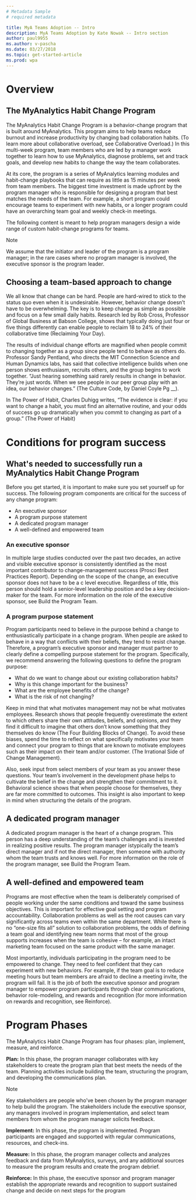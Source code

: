 ```yaml
---
# Metadata Sample
# required metadata

title: MyA Teams Adoption -- Intro
description: MyA Teams Adoption by Kate Nowak -- Intro section
author: paul9955
ms.author: v-pascha
ms.date: 03/27/2018
ms.topic: get-started-article
ms.prod: wpa
---
```


# Overview

## The MyAnalytics Habit Change Program

The MyAnalytics Habit Change Program is a behavior-change program that is built around MyAnalytics. This program aims to help teams reduce burnout and increase productivity by changing bad collaboration habits. (To learn more about collaborative overload, see Collaborative Overload.) In this multi-week program, team members who are led by a manager work together to learn how to use MyAnalytics, diagnose problems, set and track goals, and develop new habits to change the way the team collaborates.

At its core, the program is a series of MyAnalytics learning modules and habit-change playbooks  that can require as little as 15 minutes per week from team members. The biggest time investment is made upfront by the program manager who is responsible for designing a program that best matches the needs of the team. For example, a short program could encourage teams to experiment with new habits, or a longer program could have an overarching team goal and weekly check-in meetings. 

The following content is meant to help program managers design a wide range of custom habit-change programs for teams. 

> [!Note] 
> We assume that the initiator and leader of the program is a program manager; in the rare cases where no program manager is involved, the executive sponsor is the program leader.

## Choosing a team-based approach to change

We all know that change can be hard. People are hard-wired to stick to the status quo even when it is undesirable. However, behavior change doesn’t have to be overwhelming. The key is to keep change as simple as possible and focus on a few small daily habits. Research led by Rob Cross, Professor of Global Business at Babson College, shows that typically doing just four or five things differently can enable people to reclaim 18 to 24% of their collaborative time (Reclaiming Your Day). 

The results of individual change efforts are magnified when people commit to changing together as a group since people tend to behave as others do. Professor Sandy Pentland, who directs the MIT Connection Science and Human Dynamics labs, has said that collective intelligence builds when one person shows enthusiasm, recruits others, and the group begins to work together. “Just hearing something said rarely results in change in behavior. They’re just words. When we see people in our peer group play with an idea, our behavior changes.” (The Culture Code, by Daniel Coyle Pg __).

In The Power of Habit, Charles Duhigg writes, “The evidence is clear: if you want to change a habit, you must find an alternative routine, and your odds of success go up dramatically when you commit to changing as part of a group.” (The Power of Habit)

# Conditions for program success

## What's needed to successfully run a MyAnalytics Habit Change Program

Before you get started, it is important to make sure you set yourself up for success. The following program components are critical for the success of any change program:

 * An executive sponsor
 * A program purpose statement
 * A dedicated program manager
 * A well-defined and empowered team

### An executive sponsor

In multiple large studies conducted over the past two decades, an active and visible executive sponsor is consistently identified as the most important contributor to change-management success (Prosci Best Practices Report). Depending on the scope of the change, an executive sponsor does not have to be a c level executive. Regardless of title, this person should hold a senior-level leadership position and be a key decision-maker for the team. For more information on the role of the executive sponsor, see Build the Program Team.

### A program purpose statement

Program participants need to believe in the purpose behind a change to enthusiastically participate in a change program. When people are asked to behave in a way that conflicts with their beliefs, they tend to resist change. Therefore, a program’s executive sponsor and manager must partner to clearly define a compelling purpose statement for the program. Specifically, we recommend answering the following questions to define the program purpose:

 * What do we want to change about our existing collaboration habits?
 * Why is this change important for the business?
 * What are the employee benefits of the change?
 * What is the risk of not changing?

Keep in mind that what motivates management may not be what motivates employees. Research shows that people frequently overestimate the extent to which others share their own attitudes, beliefs, and opinions, and they find it difficult to imagine that others don’t know something that they themselves do know (The Four Building Blocks of Change). To avoid these biases, spend the time to reflect on what specifically motivates your team and connect your program to things that are known to motivate employees such as their impact on their team and/or customer. (The Irrational Side of Change Management).

Also, seek input from select members of your team as you answer these questions. Your team’s involvement in the development phase helps to cultivate the belief in the change and strengthen their commitment to it. Behavioral science shows that when people choose for themselves, they are far more committed to outcomes. This insight is also important to keep in mind when structuring the details of the program.

## A dedicated program manager

A dedicated program manager is the heart of a change program. This person has a deep understanding of the team’s challenges and is invested in realizing positive results. The program manager istypically the team’s direct manager and if not the direct manager, then someone with authority whom the team trusts and knows well. For more information on the role of the program manager, see Build the Program Team.

## A well-defined and empowered team

Programs are most effective when the team is deliberately comprised of people working under the same conditions and toward the same business objectives. This is important for effective goal setting and program accountability. Collaboration problems as well as the root causes can vary significantly across teams even within the same department. While there is no “one-size fits all” solution to collaboration problems, the odds of defining a team goal and identifying new team norms that most of  the group supports increases when the team is cohesive – for example, an intact marketing team focused on the same product with the same manager. 

Most importantly, individuals participating in the program need to be empowered to change. They need to feel confident that they can experiment with new behaviors. For example, if the team goal is to reduce meeting hours but team members are afraid to decline a meeting invite, the program will fail. It is the job of both the executive sponsor and program manager to empower program participants through clear communications, behavior role-modeling, and rewards and recognition (for more information on rewards and recognition, see Reinforce).

# Program Phases
 
The MyAnalytics Habit Change Program has four phases: plan, implement, measure, and reinforce.

**Plan:** In this phase, the program manager collaborates with key stakeholders to create the program plan that best meets the needs of the team. Planning activities include building the team, structuring the program, and developing the communications plan.

  > [!Note] 
  > Key stakeholders are people who’ve been chosen by the program manager to help build the program. The stakeholders include the executive sponsor, any managers involved in program implementation, and select team members from whom the program manager solicits feedback. 

**Implement:** In this phase, the program is implemented. Program participants are engaged and supported with regular communications, resources, and check-ins.

**Measure:** In this phase, the program manager collects and analyzes feedback and data from MyAnalytics, surveys, and any additional sources to measure the program results and create the program debrief.

**Reinforce:** In this phase, the executive sponsor and program manager establish the appropriate rewards and recognition to support sustained change and decide on next steps for the program 
